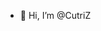 - 👋 Hi, I’m @CutriZ

<!---
CutriZ/CutriZ is a ✨ special ✨ repository because its `README.md` (this file) appears on your GitHub profile.
You can click the Preview link to take a look at your changes.
--->
